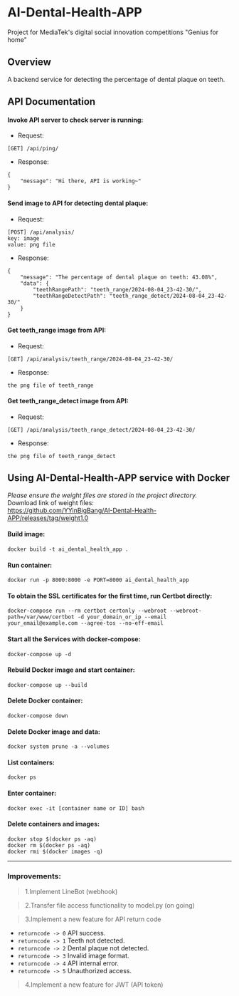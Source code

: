 # AI-Dental-Health-APP
Project for MediaTek's digital social innovation competitions "Genius for home"

## Overview
A backend service for detecting the percentage of dental plaque on teeth.

## API Documentation

#### Invoke API server to check server is running:

- Request:
```
[GET] /api/ping/
```

- Response:
```
{
    "message": "Hi there, API is working~"
}
```

#### Send image to API for detecting dental plaque:

- Request:
```
[POST] /api/analysis/
key: image
value: png file
```
- Response:
```
{
    "message": "The percentage of dental plaque on teeth: 43.08%",
    "data": {
        "teethRangePath": "teeth_range/2024-08-04_23-42-30/",
        "teethRangeDetectPath": "teeth_range_detect/2024-08-04_23-42-30/"
    }
}
```

#### Get teeth_range image from API:

- Request:
```
[GET] /api/analysis/teeth_range/2024-08-04_23-42-30/
```
- Response:
```
the png file of teeth_range
```

#### Get teeth_range_detect image from API:

- Request:
```
[GET] /api/analysis/teeth_range_detect/2024-08-04_23-42-30/
```
- Response:
```
the png file of teeth_range_detect
```


## Using AI-Dental-Health-APP service with Docker
*Please ensure the weight files are stored in the project directory.*\
Download link of weight files: \
https://github.com/YYinBigBang/AI-Dental-Health-APP/releases/tag/weight1.0

#### Build image:
```docker
docker build -t ai_dental_health_app .
```

#### Run container:
```docker
docker run -p 8000:8000 -e PORT=8000 ai_dental_health_app
```

#### To obtain the SSL certificates for the first time, run Certbot directly:
```docker
docker-compose run --rm certbot certonly --webroot --webroot-path=/var/www/certbot -d your_domain_or_ip --email your_email@example.com --agree-tos --no-eff-email
```

#### Start all the Services with docker-compose:
```docker
docker-compose up -d
```

#### Rebuild Docker image and start container:
```docker
docker-compose up --build
```

#### Delete Docker container:
```docker
docker-compose down
```

#### Delete Docker image and data:
```docker
docker system prune -a --volumes
```

#### List containers:
```docker
docker ps
```

#### Enter container:
```docker
docker exec -it [container name or ID] bash
```

#### Delete containers and images:
```docker
docker stop $(docker ps -aq)
docker rm $(docker ps -aq)
docker rmi $(docker images -q)
```

---

### Improvements:
> 1.Implement LineBot (webhook)

> 2.Transfer file access functionality to model.py (on going)

> 3.Implement a new feature for API return code
  - `returncode -> 0` API success.
  - `returncode -> 1` Teeth not detected.
  - `returncode -> 2` Dental plaque not detected.
  - `returncode -> 3` Invalid image format.
  - `returncode -> 4` API internal error.
  - `returncode -> 5` Unauthorized access.

> 4.Implement a new feature for JWT (API token)
